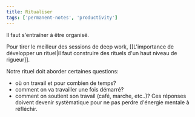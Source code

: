 ```yaml
---
title: Ritualiser
tags: ['permanent-notes', 'productivity']
---
```


Il faut s'entraîner à être organisé. 

Pour tirer le meilleur des sessions de deep work, [[L'importance de développer un rituel|il faut construire des rituels d'un haut niveau de rigueur]]. 

Notre rituel doit aborder certaines questions: 
- où on travail et pour combien de temps? 
- comment on va travailler une fois démarré? 
- comment on soutient son travail (café, marche, etc..)?
Ces réponses doivent devenir systèmatique pour ne pas perdre d'énergie mentale à réfléchir. 